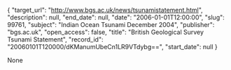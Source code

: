 {
  "target_url": "http://www.bgs.ac.uk/news/tsunamistatement.html", 
  "description": null, 
  "end_date": null, 
  "date": "2006-01-01T12:00:00", 
  "slug": 99761, 
  "subject": "Indian Ocean Tsunami December 2004", 
  "publisher": "bgs.ac.uk", 
  "open_access": false, 
  "title": "British Geological Survey Tsunami Statement", 
  "record_id": "20060101T120000/dKManumUbeCn1LR9VTdybg==", 
  "start_date": null
}

None